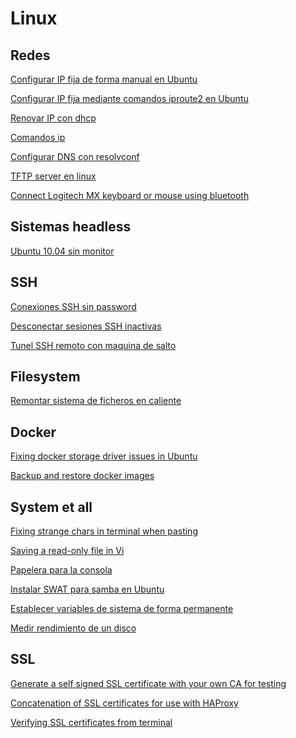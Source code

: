 # Linux

## Redes

[Configurar IP fija de forma manual en Ubuntu](linux/configurar_ip_fija_de_forma_manual_en_ubuntu.md)

[Configurar IP fija mediante comandos iproute2 en Ubuntu](linux/configurar_ip_fija_mediante_iproute2_en_ubuntu.md)

[Renovar IP con dhcp](linux/renovar_ip_con_dhcp.md)

[Comandos ip](linux/comandos_ip.md)

[Configurar DNS con resolvconf](linux/configurar_dns_con_resolvconf.md)

[TFTP server en linux](linux/tftp_server_en_linux.md)

[Connect Logitech MX keyboard or mouse using bluetooth](linux/logitech_mx_bluetooth.md)

[](linux/.md)

[](linux/.md)

[](linux/.md)

[](linux/.md)

[](linux/.md)




## Sistemas headless

[Ubuntu 10.04 sin monitor](linux/ubuntu_10_04_sin_monitor.md)

## SSH

[Conexiones SSH sin password](linux/conexiones_ssh_sin_password.md)

[Desconectar sesiones SSH inactivas](linux/desconectar_sesiones_ssh_inactivas.md)

[Tunel SSH remoto con maquina de salto](linux/tunel_ssh_con_maquina_salto.md)

## Filesystem

[Remontar sistema de ficheros en caliente](linux/remontar_sistema_de_ficheros_en_caliente.md)

## Docker

[Fixing docker storage driver issues in Ubuntu](linux/fixing_docker_storage_driver_issues_in_ubuntu.md)

[Backup and restore docker images](linux/backup_and_restore_docker_images.md)

## System et all
[Fixing strange chars in terminal when pasting](linux/fixing_strange_chars_in_terminal_when_pasting.md)

[Saving a read-only file in Vi](linux/saving_a_read_only_file_in_vi.md)

[Papelera para la consola](linux/papelera_para_la_consola.md)

[Instalar SWAT para samba en Ubuntu](linux/instalar_swat_para_samba_en_ubuntu.md)

[Establecer variables de sistema de forma permanente](linux/establecer_variables_de_sistema_de_forma_permanente.md)

[Medir rendimiento de un disco](linux/medir_rendimiento_de_un_disco.md)

## SSL
[Generate a self signed SSL certificate with your own CA for testing](linux/create_self_signed_ssl_certificate_with_ca.md)

[Concatenation of SSL certificates for use with HAProxy](linux/haproxy_ssl_certificate_concatenation_for_pem.md)

[Verifying SSL certificates from terminal](linux/verifying_ssl_certificates_from_terminal.md)
